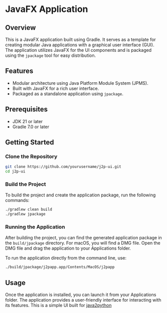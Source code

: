 # JavaFX Application

## Overview

This is a JavaFX application built using Gradle. It serves as a template for creating modular Java applications with a graphical user interface (GUI). The application utilizes JavaFX for the UI components and is packaged using the `jpackage` tool for easy distribution.

## Features

- Modular architecture using Java Platform Module System (JPMS).
- Built with JavaFX for a rich user interface.
- Packaged as a standalone application using `jpackage`.

## Prerequisites

- JDK 21 or later
- Gradle 7.0 or later

## Getting Started

### Clone the Repository

```bash
git clone https://github.com/yourusername/j2p-ui.git
cd j2p-ui
```

### Build the Project

To build the project and create the application package, run the following commands:

```bash
./gradlew clean build
./gradlew jpackage
```

### Running the Application

After building the project, you can find the generated application package in the `build/jpackage` directory. For macOS, you will find a DMG file. Open the DMG file and drag the application to your Applications folder.

To run the application directly from the command line, use:

```bash
./build/jpackage/j2papp.app/Contents/MacOS/j2papp
```

## Usage

Once the application is installed, you can launch it from your Applications folder. The application provides a user-friendly interface for interacting with its features.
This is a simple UI built for [java2python](https://github.com/Arjungowda1/j2pbridge)
